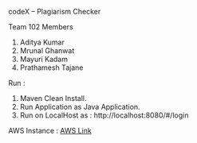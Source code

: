 codeX – Plagiarism Checker

Team 102 Members
1.	Aditya Kumar
2.	Mrunal Ghanwat
3.	Mayuri Kadam
4.	Prathamesh Tajane

Run :
1.	Maven Clean Install.
2.	Run Application as Java Application.
3.	Run on LocalHost as : http://localhost:8080/#/login

AWS Instance : [AWS Link](http://codex.us-east-1.elasticbeanstalk.com/)
